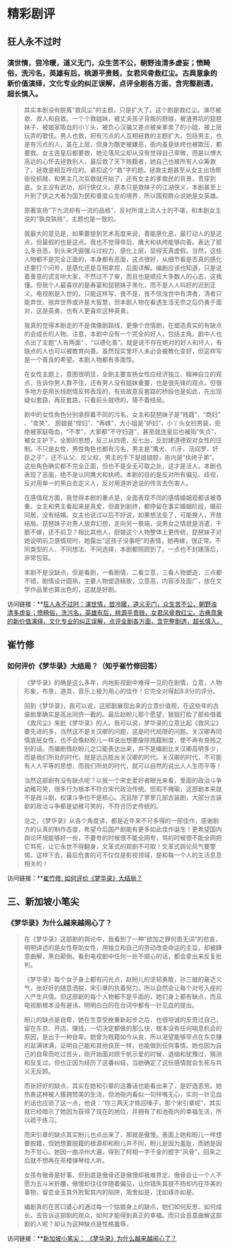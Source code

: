 
# 精彩剧评

## 狂人永不过时

### 演世情，尝冷暖，道义无门，众生苦不公，朝野浊清多虚妄；愤畸俗，洗污名，英雄有后，桃源平贵贱，女君风骨救红尘。古典意象的新价值演绎，文化专业的纠正误解，点评全剧各方面，含完整剧透，超长慎入。

> 其实本剧没有脱离“救风尘”的主题，只是扩大了。这个剧是救红尘。演尽被救、救人和自救。一个个救姐妹，被丈夫孩子背叛的厨娘，被渣男坑的琵琶妹子，被娘家吸血的小丫头，被负心汉骗又差点被亲爹卖了的小姐，被上层玩弄的歌伎。男人也救，把有污点的人互相拯救的主题扩大，包括男主，也是有污点的人，虽在上层，但身为酷吏被嫌恶，衙内虽是纨绔也被欺压，都要救。女主连皇后都要救，她沦落风尘却从没有觉得自己卑微，而是以博大高远的心怀去拯救别人，最后救了天下贱籍者，她自己也被所有人众筹救了，拯救是相互呼应的。紧扣这个“救”字的题。拯救主题甚至从女主出场帮衙役抓贼、和男主几次互救就开始了，还有女主的爹救民的背景，贯穿到底。女主没有武功，却行侠仗义。原本只是救妹子的江湖侠义，本剧甚至上升到了侠之大者为国为民和普度众生的境界，所以围观群众说她是女英雄。
>
> 原著宣扬“下九流却有一流的品格”，反衬所谓上流人士的不堪，和本剧女主说的“孰良孰贱”，主题也是一致的。
> 
> 我最大的意见是，如果要提到艺术高度来说，善能感化恶，最打动人的是这点，但最假的也是这点。我也不觉得帝后、鹰犬和纨绔能够向善。表达了那么多丑恶，到头来凭倔强斗过权力、感化上层，显得天真虚假。当然，这些人物都不是完全正面的，本身都有恶面，这点很好，从细节看是否真的感化还要打个问号，是感化还是互相拿捏，后面详解。编剧应该也知道，只是说着善意的谎言哄大家，不然过不了审，而且也是顺应大多数人的心态，这我懂。但我个人最喜欢的是寿宴和琵琶妹子黑化，而不是人人叫好的迟到正义。电视剧是入世的，只能这样写，我不是，我不信浊世中有清者，清者只能弃世。抛弃世界或许是大智慧，但本剧人物在看透生活无奈之后仍勇于面对，这是英勇，也有人更喜欢这种英勇。
>
> 我真的觉得本剧走的不是偶像剧路线，更像个世情剧，在塑造真实的有缺点的会成长的人物。注意，本剧中没有一个完全的好人，包括主角。剧中人也点出了主题“人有两面” 、“以德化善”。就是说不存在绝对的好人和坏人，有缺点的人也可以被教育向善。虽然现实里坏人未必会被教化变好，但这样写是一个善良的希望。本剧人物都有多面性。
>
> 在女性主题上，意图很明显，全剧主要宣扬女性应经济独立、精神自立的观点，告诉你男人靠不住，还有男人没有姐妹重要，也是很先锋的观点。但很多地方是用长线剧情反转表现的，有些故意反套路的桥段也是如此，先出现疑似套路，再反套路，只看前头就喷的，猜不着结局。
>
> 剧中的女性角色分别承担着不同的污名，女主和琵琶妹子是“贱籍”、“商妇” 、“卖笑”， 厨娘是“悍妇”、“再嫁”，大小姐是“妒妇”，小丫头女扮男装，拒绝被家庭吸血，“不孝”，大家都“不守妇道”，甚至就连皇后也被指“失贞”，被女主护下。全剧的思想，反三从四德，反七出，反封建道德观对女性的压制。不只是女性，男性角色也都有污名，男主是“鹰犬、爪牙、活阎罗、奸臣之子”，还不认父、反父权，男主的手下是娘娘腔，衙内是“纨绔子弟”。这些角色确实都不完全正面，但也不是全无可取之处，这才是活人。本剧也表现了恶面，绝不是认同鹰犬和纨绔。本剧的目的是反对所有偏见、歧视，反对用单一的黑白去定义人，反对用道听途说的传言去伤害人。
>
> 在感情观方面，我觉得本剧的重点是，全面表现不同的感情婚姻观都该被尊重。女主和男主看起来是真爱，但直到剧终，都停留在事实婚姻阶段，婚前同居，没有结婚。女主也说过以后不好说，如果想法变了，可能换人，开放结局。琵琶妹子对男人放弃幻想，走向另一极端，说男女之情就是消遣，干脆不嫁，还不前卫？相比其他人，厨娘这个人物整体上更传统，琵琶妹子对她说明前卫感情观时，她露出“这孩子没事吧”的表情，她再嫁，很正常。不同类型的人、不同想法、不同选择，本剧都照顾到了。一点也不封建落后，非常包容。
>
> 本剧不是没缺点，但是看剧，一看剧情，二看立意，三看人物塑造，三点都不错，剧情设计圆熟，主要人物塑造精致，立意高，内容涉及面广，放在文学作品里也算出色的，这就是好剧。

访问链接：**[狂人永不过时：演世情，尝冷暖，道义无门，众生苦不公，朝野浊清多虚妄；愤畸俗，洗污名，英雄有后，桃源平贵贱，女君风骨救红尘。古典意象的新价值演绎，文化专业的纠正误解，点评全剧各方面，含完整剧透，超长慎入。](https://movie.douban.com/review/14434827/)

## 崔竹修

### 如何评价《梦华录》大结局？（知乎崔竹修回答）

> 《梦华录》的确是这么多年，内地影视剧中难得一见的在剧情，立意，人物形象，布景，道具，音乐上极为用心的佳作！它完全对得起8.8分的评分。
> 
> 回到《梦华录》，我可以说，这部剧展现出来的立意价值观，在这些年的古装剧里确实是高出同侪一截的。最后赵盼儿那个愿望，狠狠打脸了那些借着《救风尘》来批《梦华录》的人。我可以说，梦华录的立意比起《救风尘》要先进的多，当然这不是关汉卿的问题，这是时代局限的问题。关汉卿再同情底层女性，也不会像赵盼儿一样说出想要废除贱籍制度，使不再有良贱之别的话。而编剧借赵盼儿之口能表达出来，并不是编剧比关汉卿高明多少，而是我们所处的时代，就是远远胜出关汉卿的时代。关汉卿的时代，不可能有人人平等的思想，而我们所处的时代，就可以自然的说出人人生而平等！
>
> 当然这部剧有没有缺点呢？以我一个宋史爱好者眼光来看，里面的政治斗争幼稚可笑，很多行为根本不符合宋代政治传统。但瑕不掩瑜，这部剧本来就不是政斗剧，权谋斗争也不是核心。况且除了寥寥几部古装剧，大部分古装剧的政治斗争都是幼稚可笑的，不符合历史传统的。
>
> 总之，《梦华录》从各个角度讲，都是近年来不可多得的一部佳作，感谢剧方的认真的制作态度，希望今后国产剧能有更多如此佳作诞生！更希望国内舆论环境能够好一些，不要夸的时候恨不能全网夸，骂的时候恨不能全网把它骂死，让它永世不得翻身，文革式的观剧不可取！文革式舆论风气要警惕，这样下去，最后危害的可不仅仅是影视领域，是和每一个人的生活息息相关的！

访问链接：**[崔竹修: 如何评价《梦华录》大结局？](https://www.zhihu.com/question/539896336/answer/2547310297)

## 三、新加坡小笔尖

### 《梦华录》为什么越来越闹心了？

> 在《梦华录》这部剧的舆论中，我看到了一种“欲加之罪何患无词”的悲哀，明明讲述的是女性帮助女性，用独立和自己的劳动改变命运的主旨，却被肆意曲解，黑白颠倒。看到电视剧中任何一处不顺心的话，都会拿出来反复批判。
>
> 《梦华录》每个女子身上都有闪光点，赵盼儿的坚韧勇敢，孙三娘的豪迈义气，张好好的随意洒脱，宋引章的执着努力，所以自然会让每个对号入座的人产生共情。但这部剧的每个人物都不是平面的，她们身上都有缺点，而且电视剧根本没有避讳，明明白白的在台词中都有一针见血的提出。
> 
> 盼儿的缺点是自卑，她在生意受挫重新起步之后，也很坦诚的反思过自己，留在东京、开店、赚钱，一切决定都做的那么快，根本没有任何喘息机会的原因，是出于一种自卑。她曾为贱籍如今从良，所以渴望能够早点在东京赚的盆满钵满，证明自己能和其他良民一样，也能做到任何事情。她也因为自己的自卑而吃过苦头，刚开始面对顾千帆示爱的时候，退缩和犹豫过，猜测和反复过。但也正因为经历了这番纠结，当她确定了这份感情就会生死与共义无反顾。
> 
> 而张好好的缺点，其实在她和引章的这番话也能看出来了，是好逸恶劳。她热衷这种被人簇拥赞美的生活，但池衙内看似一句拌嘴无心，实则一针见血的话也应验了这一点，他说：“你三两天才练回嗓子，那个宋引章呢”，其实就已经暗示了她因为获得了现在的地位，并拥有了和池衙内的幸福生活，所以疏于练习。
> 
> 而宋引章的缺点其实盼儿也点出来了，那就是傲慢。表面上她和盼儿一样想要脱籍，但她想要脱籍的根源却和盼儿并不同，盼儿是因为羞耻，而她是因为不甘心。她因一曲凉州大遍，得到了柯相一字千金的题字“风骨”，回来之后就不想再在茶楼弹琴给人听。
> 
> 女孩有傲骨是好事，但到底是傲骨还是傲慢却极难界定。傲骨会让一个人不愿为五斗米折腰，傲慢却往往伴随着偏见，让你错失其貌不扬却内在华美的事物，留恋金玉其外败絮其内的陷阱，周舍如是，沈如琢亦如是。
> 
> 编剧真的在苦口婆心的通过每一个姑娘身上的缺点，她们如何反思、如何成长，去告诉这部剧的观众，如何才能得到真正的幸福。而只会恶意曲解这部剧的人呢？却认为这种缺点是性格羞辱。

访问链接：**[新加坡小笔尖： 《梦华录》为什么越来越闹心了？](https://b23.tv/tfZhw5B)
